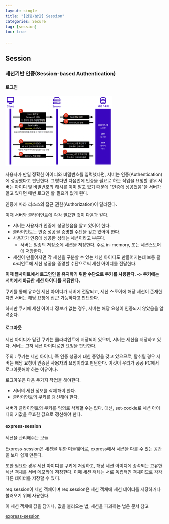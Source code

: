 ```yaml
---
layout: single
title: "[인증/보안] Session"
categories: Secure
tag: [session]
toc: true

---
```


## Session

### 세션기반 인증(Session-based Authentication)

#### 로그인

<img src="../images/2022-08-16-secure_third/image-20220816125444773.png" alt="image-20220816125444773" style="zoom: 33%;" />

사용자가 만일 정확한 아이디와 비밀번호를 입력했다면, 서버는 인증(Authentication)에 성공했다고 판단한다. 그렇다면 다음번에 인증을 필요로 하는 작업을 요청할 경우 서버는 아이디 및 비밀번호의 해시를 이미 알고 있기 때문에 "인증에 성공했음"을 서버가 알고 있다면 매번 로그인 할 필요가 없게 된다.

인증에 따라 리소스의 접근 권한(Authorization)이 달라진다.

이때 서버와 클라이언트에 각각 필요한 것이 다음과 같다.

- 서버는 사용자가 인증에 성공했음을 알고 있어야 한다.
- 클라이언트는 인증 성공을 증명할 수단을 갖고 있어야 한다.
- 사용자가 인증에 성공한 상태는 세션이라고 부른다.
  - 서버는 일종의 저장소에 세션을 저장한다. 주로 in-memory, 또는 세션스토어에 저장한다.
- 세션이 만들어지면 각 세션을 구분할 수 있는 세션 아이디도 만들어지는데 보통 클라리언트에 세션 성공을 증명할 수단으로써 세션 아이디를 전달한다.

**이때 웹사이트에서 로그인인을 유지하기 위한 수단으로 쿠키를 사용한다. -> 쿠키에는 서버에서 바급한 세션 아이디를 저장한다.**

쿠키를 통해 유효한 세션 아이디가 서버에 전달되고, 세션 스토어에 해당 세션이 존재한다면 서버는 해당 요청에 접근 가능하다고 판단한다.

하지만 쿠키에 세션 아이디 정보가 없는 경우, 서버는 해당 요청이 인증되지 않았음을 알려준다.

#### 로그아웃

세션 아이디가 담긴 쿠키는 클라리언트에 저장되어 있으며, 서버는 세션을 저장하고 있다. 서버는 그저 세션 아이디로만 요청을 판단한다.

주의 : 쿠키는 세션 아이디, 즉 인증 성공에 대한 증명을 갖고 있으므로, 탈취될 경우 서버는 해당 요청이 인증된 사용자의 요청이라고 판단한다. 이것이 우리가 공공 PC에서 로그아웃해야 하는 이유이다.

로그아웃은 다음 두가지 작업을 해야한다.

- 서버의 세션 정보를 삭제해야 한다.
- 클라이언트의 쿠키를 갱신해야 한다.

서버가 클라이언트의 쿠키를 임의로 삭제할 수는 없다. 대신, set-cookie로 세션 아이디의 키값을 무효한 값으로 갱신해야 한다.

#### express-session

세션을 관리해주는 모듈

Express-session은 세션을 위한 미들웨어로, express에서 세션을 다룰 수 있는 공간을 보다 쉽게 만든다.

또한 필요한 경우 세션 아이디를 쿠키에 저장하고, 해당 세션 아이디에 종속되는 고유한 세션 객체를 서버 메모리에 저장한다. 이때 세션 객체는 서로 독립적인 객체이므로 각각 다른 데이터를 저장할 수 있다.

req.session이 세션 객체이며 req.session은 세션 객체에 세션 데이터를 저장하거나 불러오기 위해 사용한다.

이 세션 객체에 값을 담거나, 값을 불러오는 법, 세션을 파괴하는 법은 문서 참고

[express-session](https://github.com/expressjs/session#reqsession)
